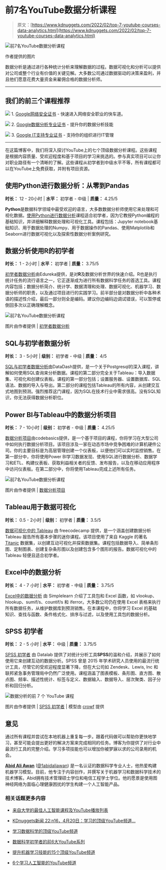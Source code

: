 # 前7名YouTube数据分析课程

> 原文：[https://www.kdnuggets.com/2022/02/top-7-youtube-courses-data-analytics.html](https://www.kdnuggets.com/2022/02/top-7-youtube-courses-data-analytics.html)

![前7名YouTube数据分析课程](../Images/c41360850130151ea3ef128bd259e96e.png)

作者提供的图片

数据分析是通过进行各种统计分析来理解数据的过程。数据可视化和分析可以提供对公司或整个行业有价值的关键见解。大多数公司通过数据驱动的决策来盈利，并且他们愿意花费大量资金来雇佣合格的数据分析师。

* * *

## 我们的前三个课程推荐

![](../Images/0244c01ba9267c002ef39d4907e0b8fb.png) 1\. [Google网络安全证书](https://www.kdnuggets.com/google-cybersecurity) - 快速进入网络安全职业的快车道。

![](../Images/e225c49c3c91745821c8c0368bf04711.png) 2\. [Google数据分析专业证书](https://www.kdnuggets.com/google-data-analytics) - 提升你的数据分析技能

![](../Images/0244c01ba9267c002ef39d4907e0b8fb.png) 3\. [Google IT支持专业证书](https://www.kdnuggets.com/google-itsupport) - 支持你的组织进行IT管理

* * *

在这篇博客中，我们将深入探讨YouTube上的七个顶级数据分析课程。这些课程是根据内容质量、受欢迎程度和基于项目的学习来挑选的。参与真实项目可以让你对职业路径有一个清晰的了解。这些课程从初学者到中级水平不等，所有课程都可以在YouTube上免费获取，并附有项目资源。

## 使用Python进行数据分析：从零到Pandas

**时长：** 12 - 20小时 | **水平：** 初学者 - 中级 | **质量：** 4.25/5

**Python**是数据科学领域中最受欢迎的语言，大多数数据分析师使用它来处理和可视化数据。[使用Python进行数据分析](https://www.youtube.com/watch?v=BaV4PRXYNIY&list=PLyMom0n-MBrpzC91Uo560S4VbsiLYtCwo)课程适合初学者，因为它教授Python编程的基础知识，并详细解释数据处理和可视化工具。课程包括：Jupyter notebook基础知识、用于数据处理的Numpy、用于数据操作的Pandas、使用Matplotlib和Seaborn进行数据可视化以及探索性数据分析案例研究。

## 数据分析使用R的初学者

**时长：** 1 - 2小时 | **水平：** 初学者 | **质量：** 3.75/5

[初学者数据分析](https://www.youtube.com/watch?v=fWE93St-RaQ)由Edureka提供，是对**R**及数据分析世界的快速介绍。R也是执行统计任务的流行语言之一，它正逐渐成为进行所有数据科学任务的首选工具。课程内容包括；数据分析简介、统计学、数据清理和处理、数据可视化、机器学习、数据分析师的职责，以及通过项目进行的实践学习。前半部分是对数据分析中各种术语的描述性介绍，最后一部分则全是编码。建议你边编码边调试错误，可以暂停或倒回多次以正确理解概念。

![前7名YouTube数据分析课程](../Images/29aa4dde8d4347520f9a5720550c546f.png)

图片由作者提供 | [初学者数据分析](https://www.youtube.com/watch?v=fWE93St-RaQ)

## SQL与初学者数据分析

**时长：** 3 - 5小时 | **级别：** 初学者 - 中级 | **质量：** 4/5

[SQL与初学者数据分析](https://www.youtube.com/watch?v=6a-o4ALSe64&list=PLovfz5BWiPa3VIOdSjLrV1cu2sKFiXixh)由DataDash提供，是一个关于Postgresql的深入课程，讲解如何使用SQL查询来分析数据。课程的第二部分完全关于Tableau：导入数据集、可视化和创建仪表板。课程的第一部分包括；设置服务器、设置数据库、SQL语法、数据的导入与导出。第二部分的课程包括Tableau的所有内容，从创建交互式地图到预测。强烈推荐这门课程，因为SQL在技术行业中需求很高。没有SQL知识，你无法获得数据分析职位。

## Power BI与Tableau中的数据分析项目

**时长：** 7 - 10小时 | **级别：** 初学者 - 中级 | **质量：** 4.25/5

[数据分析项目](https://www.youtube.com/watch?v=hhZ62IlTxYs&list=PLeo1K3hjS3utcb9nKtanhcn8jd2E0Hp9b)由codebasics提供，是一个基于项目的课程，你将学习在大型公司中如何执行数据分析项目。该项目涉及一家在动态市场中竞争困难的计算机硬件公司。你的主要目标是为高层管理创建一个仪表板，以便他们可以实时监控销售。在第一部分中，你将使用Power BI学习数据发现、使用SQL进行数据分析、数据学习和ETL、构建仪表板、获取利益相关者的反馈、发布报告，以及在移动应用程序中访问仪表板。在第二部分中，你将使用Tableau完成上述所有任务。

![前7名YouTube数据分析课程](../Images/d2a33cca503cb98c21ec0859a19cb5be.png)

图片由作者提供 | [数据分析项目](https://www.youtube.com/watch?v=hhZ62IlTxYs&list=PLeo1K3hjS3utcb9nKtanhcn8jd2E0Hp9b)

## Tableau用于数据可视化

**时长：** 0.5 - 2小时 | **级别：** 初学者 | **质量：** 3.5/5

[数据可视化中的 Tableau](https://www.youtube.com/watch?v=TPMlZxRRaBQ&t=90s) 由 freecodecamp 提供，是一个涵盖创建数据分析 Tableau 报告所有基本步骤的迷你课程。该项目使用了来自 Kaggle 的著名 [Titanic](https://www.kaggle.com/c/titanic/data) 数据集，以创建互动可视化并探索数据集。课程包括数据导入、简单条形图、定制图表、创建复杂条形图以及创建包含多个图形的报告。数据可视化中的 Tableau 轻便且适合初学者。

## Excel中的数据分析

**时长：** 4 - 7 小时 | **水平：** 初学者 - 中级 | **质量：** 3.75/5

[Excel中的数据分析](https://www.youtube.com/watch?v=OOWAk2aLEfk) 由 Simplelearn 介绍了工具包和 Excel 函数，如 vlookup、hlookup、sumif/s、countif/s 和 iferror。大多数公司仍在使用 Excel 表格来执行所有数据任务，从维护数据库到预测销售。在本课程中，你将学习 Excel 的基础知识、查找与函数、条件格式化、排序与过滤，以及使用工具包的数据分析。

## SPSS 初学者

**时长：** 2 - 5 小时 | **水平：** 中级 | **质量：** 3.75/5

[SPSS 初学者](https://www.youtube.com/watch?v=ZpwZS3XnEZA&t=1458s) 由 Datalab 提供了对统计分析工具**SPSS**的温和介绍，并展示了如何使用它来创建互动的数据分析。SPSS 曾是 2015 年学术研究人员使用的最流行统计工具，尽管它的受欢迎程度显著下降，但在大公司如 Zendesk、Lewis, Inc 和联邦紧急事务管理局中仍然广泛使用。课程涵盖了图表模板、条形图、直方图、散点图、频率、描述性统计、标签与定义、数据输入、数据导入、层次聚类、因子分析和回归分析。

![数据分析的前 7 个 YouTube 课程](../Images/dfe1489d5443c5601769647b0dc48ce9.png)

图片由作者提供 | [SPSS 初学者](https://www.youtube.com/watch?v=ZpwZS3XnEZA&t=1458s) | 模型由 [crowf](http://crowf) 提供

## 意见

通过所有课程并尝试在本地机器上重复每一步。跟着代码做可以帮助你更快地学习，甚至可能会提出更好的解决方案来完成相同的任务。博客为你提供了对行业中最流行工具的完整介绍。学习多项技能也可以增加你被梦寐以求的公司录用的机会。

**[Abid Ali Awan](https://www.polywork.com/kingabzpro)** ([@1abidaliawan](https://twitter.com/1abidaliawan)) 是一名认证的数据科学专业人士，他热爱构建机器学习模型。目前，他专注于内容创作，并撰写关于机器学习和数据科学技术的技术博客。Abid拥有技术管理硕士学位和电信工程学士学位。他的愿景是使用图神经网络为面临心理健康困扰的学生构建一个人工智能产品。

### 相关话题更多内容

+   [来自大学的最佳人工智能课程及YouTube播放列表](https://www.kdnuggets.com/2023/08/best-courses-ai-universities-youtube-playlists.html)

+   [KDnuggets新闻 22:n16，4月20日：学习的顶级YouTube频道…](https://www.kdnuggets.com/2022/n16.html)

+   [学习数据科学的顶级YouTube频道](https://www.kdnuggets.com/2022/04/top-youtube-channels-learning-data-science.html)

+   [数据科学初学者的前6大YouTube系列](https://www.kdnuggets.com/top-6-youtube-series-for-data-science-beginners)

+   [提升机器学习技能的15个顶级YouTube频道](https://www.kdnuggets.com/2023/03/top-15-youtube-channels-level-machine-learning-skills.html)

+   [6个学习人工智能的YouTube频道](https://www.kdnuggets.com/6-youtube-channels-to-learn-about-ai)
